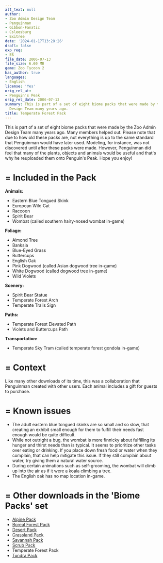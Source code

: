 ```yaml
---
alt_text: null
author:
- Zoo Admin Design Team
- Penguinman
- Gibbon-Fanatic
- Csleesburg
- Exitree
date: '2024-01-17T13:28:26'
draft: false
exp_req:
- ES
file_date: 2006-07-13
file_size: 6.60 MB
game: Zoo Tycoon 2
has_author: true
languages:
- English
license: 'Yes'
orig_rel_at:
- Penguin's Peak
orig_rel_date: 2006-07-13
summary: This is part of a set of eight biome packs that were made by the Zoo Admin
  Design Team many years ago.
title: Temperate Forest Pack
---
```

This is part of a set of eight biome packs that were made by the Zoo Admin Design Team many years ago. Many members helped out. Please note that due to how old these packs are, not everything is up to the same standard that Penguinman would have later used. Modeling, for instance, was not discovered until after these packs were made. However, Penguinman did feel that many of the plants, objects and animals would be useful and that's why he reuploaded them onto Penguin's Peak. Hope you enjoy!

=
Included in the Pack
=

**Animals:**
- Eastern Blue Tongued Skink
- European Wild Cat
- Raccoon
- Spirit Bear
- Wombat (called southern hairy-nosed wombat in-game)

**Foliage:**
- Almond Tree
- Banksia
- Blue-Eyed Grass
- Buttercups
- English Oak
- Pink Dogwood (called Asian dogwood tree in-game)
- White Dogwood (called dogwood tree in-game)
- Wild Violets

**Scenery:**
- Spirit Bear Statue
- Temperate Forest Arch
- Temperate Trails Sign

**Paths:**
- Temperate Forest Elevated Path
- Violets and Buttercups Path

**Transportation:**
- Temperate Sky Tram (called temperate forest gondola in-game)

=
Context
=

Like many other downloads of its time, this was a collaboration that Penguinman created with other users. Each animal includes a gift for guests to purchase.

=
Known issues
=

- The adult eastern blue tongued skinks are so small and so slow, that creating an exhibit small enough for them to fulfill their needs fast enough would be quite difficult.
- While not outright a bug, the wombat is more finnicky about fulfilling its hunger and thirst needs than is typical. It seems to prioritize other tasks over eating or drinking. If you place down fresh food or water when they complain, that can help mitigate this issue. If they still complain about water, try giving them a natural water source.
- During certain animations such as self-grooming, the wombat will climb up into the air as if it were a koala climbing a tree.
- The English oak has no map location in-game.

=
Other downloads in the 'Biome Packs' set
=

- [Alpine Pack](<https://www.zooberry.org/mods/zt2/expansive-packs/alpine-pack/>)
- [Boreal Forest Pack](<https://www.zooberry.org/mods/zt2/expansive-packs/boreal-forest-pack/>)
- [Desert Pack](<https://www.zooberry.org/mods/zt2/expansive-packs/desert-pack/>)
- [Grassland Pack](<https://www.zooberry.org/mods/zt2/expansive-packs/grassland-pack/>)
- [Savannah Pack](<https://www.zooberry.org/mods/zt2/expansive-packs/savannah-pack/>)
- [Scrub Pack](<https://www.zooberry.org/mods/zt2/expansive-packs/scrub-pack/>)
- Temperate Forest Pack
- [Tundra Pack](<https://www.zooberry.org/mods/zt2/expansive-packs/tundra-pack/>)